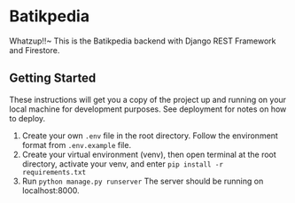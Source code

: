 # Batikpedia
Whatzup!!~ This is the Batikpedia backend with Django REST Framework and Firestore.

## Getting Started
These instructions will get you a copy of the project up and running on your local machine for development purposes. See deployment for notes on how to deploy.
1. Create your own `.env` file in the root directory. Follow the environment format from `.env.example` file.
2. Create your virtual environment (venv), then open terminal at the root directory, activate your venv, and enter `pip install -r requirements.txt`
3. Run `python manage.py runserver`
The server should be running on localhost:8000.
